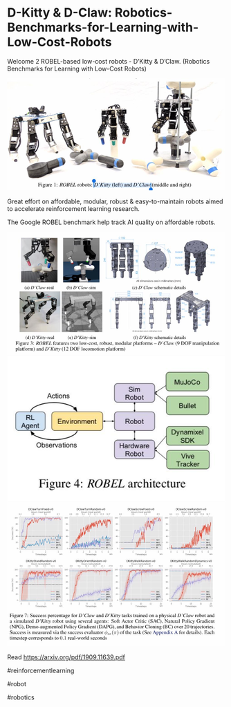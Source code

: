 # D-Kitty & D-Claw: Robotics-Benchmarks-for-Learning-with-Low-Cost-Robots

Welcome 2 ROBEL-based low-cost robots - D’Kitty & D’Claw.
(Robotics Benchmarks for Learning with Low-Cost Robots)

![](3.jpg)

Great effort on affordable, modular, robust & easy-to-maintain robots aimed to accelerate reinforcement learning research.

The Google ROBEL benchmark help track AI quality on affordable robots.

![](1.jpg)
![](01.jpg)
![](2.jpg)


Read https://arxiv.org/pdf/1909.11639.pdf

#reinforcementlearning 

#robot 

#robotics
